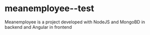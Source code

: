 # meanemployee--test
Meanemployee is a project developed with NodeJS and MongoBD in backend and Angular in frontend

